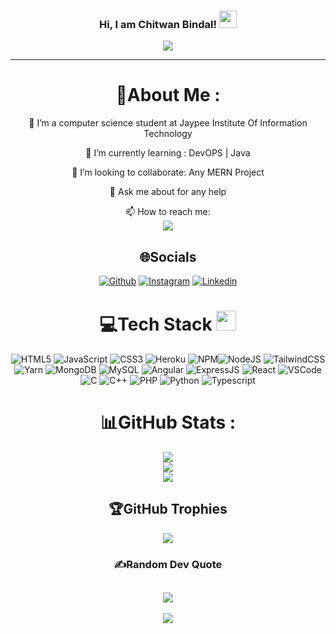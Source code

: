 <h3 align="center">
  Hi, I am Chitwan Bindal!
  <img src="https://media.giphy.com/media/hvRJCLFzcasrR4ia7z/giphy.gif" width="28">
</h3>
<p align="center">
  <a href="https://github.com/CodeWhiteWeb/CodeWhiteWeb"><img src="https://readme-typing-svg.herokuapp.com?lines=Full+Stack+Developer;Computer+Science+Student;MERN+%7C+MEAN+%7C+MySQL;UI%2FUX+Designing"></a>
</p>

---
<div align="center">
  
# 💫About Me :
🔭 I’m a computer science student at Jaypee Institute Of Information Technology
  
🌱 I’m currently learning : DevOPS | Java

  👯 I’m looking to collaborate: Any MERN Project

  💬 Ask me about for any help

  📫 How to reach me:  
  <a href="mailto:chitwan001@gmail.com"><img src="https://img.shields.io/badge/GMAIL-EA4335?style=for-the-badge&logo=Gmail&logoColor=white"/></a>


## 🌐Socials
[![Github](https://img.shields.io/badge/GitHub-100000?style=for-the-badge&logo=github&logoColor=white)](https://github.com/chitwan001) [![Instagram](https://img.shields.io/badge/Instagram-E4405F?style=for-the-badge&logo=instagram&logoColor=white)](https://instagram.com/_.chitwan) [![Linkedin](https://img.shields.io/badge/LinkedIn-0077B5?style=for-the-badge&logo=linkedin&logoColor=white)](https://www.linkedin.com/in/chitwan001/)

# 💻Tech Stack <img src = "https://media2.giphy.com/media/QssGEmpkyEOhBCb7e1/giphy.gif?cid=ecf05e47a0n3gi1bfqntqmob8g9aid1oyj2wr3ds3mg700bl&rid=giphy.gif" width = 32px> 
![HTML5](https://img.shields.io/badge/html5-%23E34F26.svg?style=for-the-badge&logo=html5&logoColor=white) ![JavaScript](https://img.shields.io/badge/javascript-%23323330.svg?style=for-the-badge&logo=javascript&logoColor=%23F7DF1E) ![CSS3](https://img.shields.io/badge/css3-%231572B6.svg?style=for-the-badge&logo=css3&logoColor=white) ![Heroku](https://img.shields.io/badge/heroku-%23430098.svg?style=for-the-badge&logo=heroku&logoColor=white) ![NPM](https://img.shields.io/badge/NPM-%23000000.svg?style=for-the-badge&logo=npm&logoColor=white)![NodeJS](https://img.shields.io/badge/node.js-6DA55F?style=for-the-badge&logo=node.js&logoColor=white) ![TailwindCSS](https://img.shields.io/badge/tailwindcss-%2338B2AC.svg?style=for-the-badge&logo=tailwind-css&logoColor=white) ![Yarn](https://img.shields.io/badge/yarn-%232C8EBB.svg?style=for-the-badge&logo=yarn&logoColor=white) ![MongoDB](https://img.shields.io/badge/MongoDB-%234ea94b.svg?style=for-the-badge&logo=mongodb&logoColor=white)
![MySQL](https://img.shields.io/badge/MySQL-005C84?style=for-the-badge&logo=mysql&logoColor=white)
![Angular](https://img.shields.io/badge/Angular-DD0031?style=for-the-badge&logo=angular&logoColor=white)
![ExpressJS](https://img.shields.io/badge/Express.js-000000?style=for-the-badge&logo=express&logoColor=white)
![React](https://img.shields.io/badge/React-20232A?style=for-the-badge&logo=react&logoColor=61DAFB)
![VSCode](https://img.shields.io/badge/VSCode-0078D4?style=for-the-badge&logo=visual%20studio%20code&logoColor=white)
![C](https://img.shields.io/badge/C-00599C?style=for-the-badge&logo=c&logoColor=white)
![C++](https://img.shields.io/badge/C%2B%2B-00599C?style=for-the-badge&logo=c%2B%2B&logoColor=white)
![PHP](https://img.shields.io/badge/PHP-777BB4?style=for-the-badge&logo=php&logoColor=white)
![Python](https://img.shields.io/badge/Python-FFD43B?style=for-the-badge&logo=python&logoColor=blue)
![Typescript](https://img.shields.io/badge/TypeScript-007ACC?style=for-the-badge&logo=typescript&logoColor=white)

# 📊GitHub Stats :
![](https://github-readme-stats.vercel.app/api?username=chitwan001&theme=tokyonight&hide_border=false&include_all_commits=false&count_private=false)<br/>
![](https://github-readme-streak-stats.herokuapp.com/?user=chitwan001&theme=tokyonight&hide_border=false)<br/>
![](https://github-readme-stats.vercel.app/api/top-langs/?username=chitwan001&theme=tokyonight&hide_border=false&include_all_commits=false&count_private=false&layout=compact)

## 🏆GitHub Trophies
![](https://github-profile-trophy.vercel.app/?username=chitwan001&theme=nord&no-frame=false&no-bg=false&margin-w=4)

### ✍️Random Dev Quote
![](https://quotes-github-readme.vercel.app/api?type=horizontal&theme=dracula)
---
![](https://komarev.com/ghpvc/?username=chitwan001&label=Visitors+Count&color=brightgreen)
</div>
